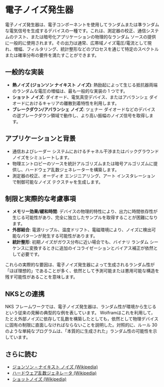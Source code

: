 # 電子ノイズ発生器

電子ノイズ発生器は、電子コンポーネントを使用してランダムまたは準ランダムな電気信号を生成するデバイスの一種です。これは、測定器の校正、通信システムのテスト、または暗号化アプリケーションの物理的なランダム ソースの提供に一般的に使用されます。その出力は通常、広帯域ノイズ電圧/電流として現れ、増幅、フィルタリング、統計整形などのプロセスを通じて特定のスペクトルまたは確率分布の要件を満たすことができます。

## 一般的な実装
- **熱ノイズ (ジョンソン ナイキスト ノイズ)**: 熱励起によって生じる抵抗器両端のランダムな電圧の増幅は、最も一般的な実装の 1 つです。
- **ショット ノイズ**: ダイオード、電気真空デバイス、またはアバランシェ ダイオードにおけるキャリアの離散到着特性を利用します。
- **ブレークダウン/アバランシェ ノイズ**: ツェナー ダイオードなどのデバイスの逆ブレークダウン領域で動作し、より高い振幅のノイズ信号を取得します。

## アプリケーションと背景
- 通信およびレーダー システムにおけるチャネル干渉またはバックグラウンド ノイズをシミュレートします。
- 物理エントロピーのソースを統計アルゴリズムまたは暗号アルゴリズムに提供し、ハードウェア乱数ジェネレーターを構築します。
- 測定器の校正、オーディオ エンジニアリング、アート インスタレーションで制御可能なノイズ テクスチャを生成します。

## 制限と実際的な考慮事項
- **メモリー効果/緩和時間**: デバイスの物理的特性により、出力に時間依存性が生じる可能性があり、完全に独立したサンプルを取得することが困難になります。
- **外部結合**: 電源リップル、温度ドリフト、電磁環境により、ノイズに検出可能なパターンが発生する可能性があります。
- **統計整形**: 初期ノイズがガウス分布に近い場合でも、バイナリ ランダム シーケンスに変換するときに追加のイコライゼーションとバイアス補正が依然として必要です。

これらの実際的な要因は、電子ノイズ発生器によって生成されるランダム性が「ほぼ理想的」であることが多く、依然として予測可能または悪用可能な構造を残す可能性があることを意味します。

## NKSとの連携
NKS フレームワークでは、電子ノイズ発生器は、ランダム性が環境から生じるという従来の見解の典型的な例を表しています。 Wolframはこれを利用して，たとえ外部ノイズに依存して乱数を構築したとしても，依然として物理デバイスに固有の制限に直面しなければならないことを説明した。対照的に、ルール 30 のような単純なプログラムは、「本質的に生成された」ランダム性の可能性を示しています。

## さらに読む
- [ジョンソン – ナイキスト ノイズ (Wikipedia)](https://en.wikipedia.org/wiki/Johnson%E2%80%93Nyquist_noise)
- [ハードウェア乱数ジェネレータ (Wikipedia)](https://en.wikipedia.org/wiki/Hardware_random_number_generator)
- [ショットノイズ (Wikipedia)](https://en.wikipedia.org/wiki/Shot_noise)
